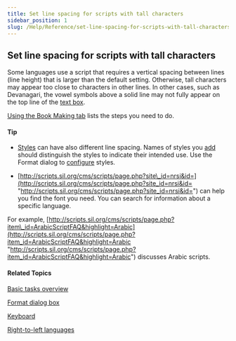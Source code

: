 ```yaml
---
title: Set line spacing for scripts with tall characters
sidebar_position: 1
slug: /Help/Reference/set-line-spacing-for-scripts-with-tall-characters
---
```


## Set line spacing for scripts with tall characters

Some languages use a script that requires a vertical spacing between lines (line height) that is larger than the default setting. Otherwise, tall characters may appear too close to characters in other lines. In other cases, such as Devanagari, the vowel symbols above a solid line may not fully appear on the top line of the [text box](../../Concepts/Text_Box.md).

[Using the Book Making tab](Select_front_matter_or_back_matter_from_a_pack.md) lists the steps you need to do.

#### Tip

-   [Styles](../../Concepts/Styles.md) can have also different line spacing. Names of styles you [add](Formatting_text/Choose_or_create_a_style.md) should distinguish the styles to indicate their intended use. Use the Format dialog to [configure](Formatting_text/Configure_a_style.md) styles.
    
-   [http://scripts.sil.org/cms/scripts/page.php?site\_id=nrsi&id=](http://scripts.sil.org/cms/scripts/page.php?site_id=nrsi&id= "http://scripts.sil.org/cms/scripts/page.php?site_id=nrsi&id=") can help you find the font you need. You can search for information about a specific language.
    

For example, [http://scripts.sil.org/cms/scripts/page.php?item\_id=ArabicScriptFAQ&highlight=Arabic](http://scripts.sil.org/cms/scripts/page.php?item_id=ArabicScriptFAQ&highlight=Arabic "http://scripts.sil.org/cms/scripts/page.php?item_id=ArabicScriptFAQ&highlight=Arabic") discusses Arabic scripts.

#### Related Topics

[Basic tasks overview](Basic_tasks_overview.md)

[Format dialog box](../../User_Interface/Dialog_boxes/Format_dialog_box.md)

[Keyboard](../../Concepts/Keyboards.md)

[Right-to-left languages](Right_to_left_languages.md)